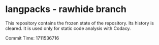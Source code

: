# langpacks - rawhide branch

This repository contains the frozen state of the repository.
Its history is cleared. It is used only for static code
analysis with Codacy.

Commit Time: 1711536716